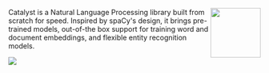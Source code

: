 <a href="https://curiosity.ai"><img src="https://curiosity.ai/assets/images/logos/curiosity.png" width="100" height="100" align="right" /></a>

Catalyst is a Natural Language Processing library built from scratch for speed. Inspired by spaCy's design, it brings pre-trained models, out-of-the box support for training word and document embeddings, and flexible entity recognition models.

<img src="https://raw.githubusercontent.com/curiosity-ai/catalyst/master/Catalyst/catalyst.png?token=ACDCOAYAIML2KGJTHTJP27C5KGCEC"/>
